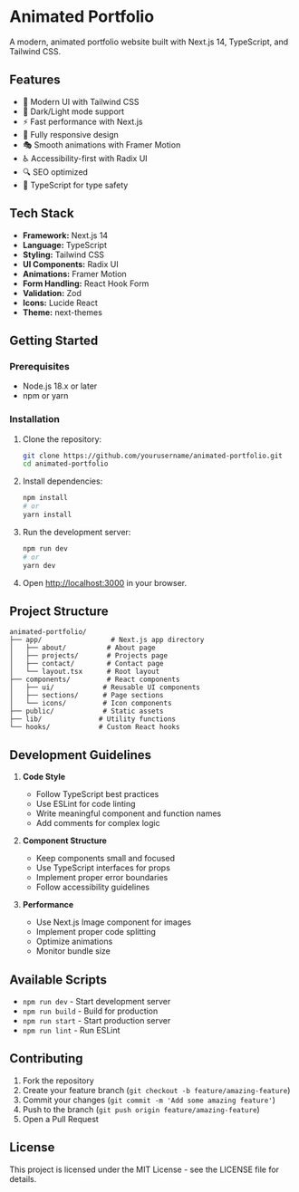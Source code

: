 # Animated Portfolio

A modern, animated portfolio website built with Next.js 14, TypeScript, and Tailwind CSS.

## Features

- 🎨 Modern UI with Tailwind CSS
- 🌙 Dark/Light mode support
- ⚡ Fast performance with Next.js
- 📱 Fully responsive design
- 🎭 Smooth animations with Framer Motion
- ♿ Accessibility-first with Radix UI
- 🔍 SEO optimized
- 📝 TypeScript for type safety

## Tech Stack

- **Framework:** Next.js 14
- **Language:** TypeScript
- **Styling:** Tailwind CSS
- **UI Components:** Radix UI
- **Animations:** Framer Motion
- **Form Handling:** React Hook Form
- **Validation:** Zod
- **Icons:** Lucide React
- **Theme:** next-themes

## Getting Started

### Prerequisites

- Node.js 18.x or later
- npm or yarn

### Installation

1. Clone the repository:
   ```bash
   git clone https://github.com/yourusername/animated-portfolio.git
   cd animated-portfolio
   ```

2. Install dependencies:
   ```bash
   npm install
   # or
   yarn install
   ```

3. Run the development server:
   ```bash
   npm run dev
   # or
   yarn dev
   ```

4. Open [http://localhost:3000](http://localhost:3000) in your browser.

## Project Structure

```
animated-portfolio/
├── app/                 # Next.js app directory
│   ├── about/          # About page
│   ├── projects/       # Projects page
│   ├── contact/        # Contact page
│   └── layout.tsx      # Root layout
├── components/         # React components
│   ├── ui/            # Reusable UI components
│   ├── sections/      # Page sections
│   └── icons/         # Icon components
├── public/            # Static assets
├── lib/              # Utility functions
└── hooks/            # Custom React hooks
```

## Development Guidelines

1. **Code Style**
   - Follow TypeScript best practices
   - Use ESLint for code linting
   - Write meaningful component and function names
   - Add comments for complex logic

2. **Component Structure**
   - Keep components small and focused
   - Use TypeScript interfaces for props
   - Implement proper error boundaries
   - Follow accessibility guidelines

3. **Performance**
   - Use Next.js Image component for images
   - Implement proper code splitting
   - Optimize animations
   - Monitor bundle size

## Available Scripts

- `npm run dev` - Start development server
- `npm run build` - Build for production
- `npm run start` - Start production server
- `npm run lint` - Run ESLint

## Contributing

1. Fork the repository
2. Create your feature branch (`git checkout -b feature/amazing-feature`)
3. Commit your changes (`git commit -m 'Add some amazing feature'`)
4. Push to the branch (`git push origin feature/amazing-feature`)
5. Open a Pull Request

## License

This project is licensed under the MIT License - see the LICENSE file for details. 